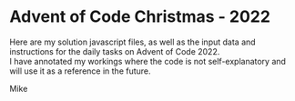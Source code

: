 # Advent of Code Christmas - 2022

Here are my solution javascript files, as well as the input data and instructions for the daily tasks on Advent of Code 2022.<br>
I have annotated my workings where the code is not self-explanatory and will use it as a reference in the future.

Mike
